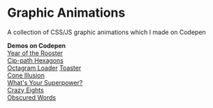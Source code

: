 # Graphic Animations
A collection of CSS/JS graphic animations which I made on Codepen

**Demos on Codepen**<br>
[Year of the Rooster](https://codepen.io/TWAIN/full/OWOdKd/)<br>
[Cip-path Hexagons](https://codepen.io/TWAIN/full/ygGyzj/)<br>
[Octagram Loader](https://codepen.io/TWAIN/full/YZWXVg/)
[Toaster](https://codepen.io/TWAIN/full/rjQNpJ/)<br>
[Cone Illusion](https://codepen.io/TWAIN/details/jyojzv/)<br>
[What's Your Superpower?](https://codepen.io/TWAIN/full/jBpMdL/)<br>
[Crazy Eights](https://codepen.io/TWAIN/full/oZJBZK/)<br>
[Obscured Words](https://codepen.io/TWAIN/full/yMwdEX/)<br>


